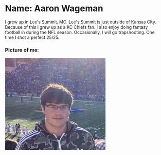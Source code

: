 # Name: Aaron Wageman

I grew up in Lee's Summit, MO. Lee's Summit is just outside of Kansas City. Because of this I grew up as a KC Chiefs fan. I also enjoy doing fantasy football in during the NFL season. Occasionally, I will go trapshooting. One time I shot a perfect 25/25.

### Picture of me:
![KUpic](KUpic.jpg)

